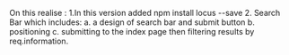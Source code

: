 On this realise :
1.In this version added npm install locus --save
2. Search Bar which includes:
   a. a design of search bar and submit button 
    b. positioning
        c. submitting to the index page then filtering results by req.information.
